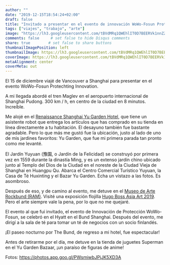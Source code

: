 ```yaml
---
author: ""
date: "2019-12-15T18:54:24+02:00"
draft: false
title: "Invitado a presentar en el evento de innovación WoWo-Fosun Protechting de Shanghai"
tags: ["viajes", "trabajo", "arte"]
image: "https://lh3.googleusercontent.com/tBVdMRq1QWEhlIT0D7BEERVk1nnZZ-Ga5m5kVEUZ9hdvs3dkOg6RrQ2zX62X5r-RUxJH-bji6rIvwDMjIwY0IwPRw_tfIAd0ffFPTVqeLfN2dIvNXf4tbmYwTZqgz1Tm-kZ8OgyxPqA=w1920-h1080"
comments: false     # set false to hide Disqus comments
share: true        # set false to share buttons
thumbnailImagePosition: left
thumbnailImage: https://lh3.googleusercontent.com/tBVdMRq1QWEhlIT0D7BEERVk1nnZZ-Ga5m5kVEUZ9hdvs3dkOg6RrQ2zX62X5r-RUxJH-bji6rIvwDMjIwY0IwPRw_tfIAd0ffFPTVqeLfN2dIvNXf4tbmYwTZqgz1Tm-kZ8OgyxPqA=w1920-h1080
coverImage: https://lh3.googleusercontent.com/tBVdMRq1QWEhlIT0D7BEERVk1nnZZ-Ga5m5kVEUZ9hdvs3dkOg6RrQ2zX62X5r-RUxJH-bji6rIvwDMjIwY0IwPRw_tfIAd0ffFPTVqeLfN2dIvNXf4tbmYwTZqgz1Tm-kZ8OgyxPqA=w1920-h1080
metaAlignment: center
coverMeta: out
---
```


El 15 de diciembre viajé de Vancouver a Shanghai para presentar en el evento WoWo-Fosun Protechting Innovation.

<!--more-->

A mi llegada abordé el tren Maglev en el aeropuerto internacional de Shanghai Pudong. 300 km / h, en centro de la ciudad en 8 minutos. Increíble.

Me alojé en el [Renaissance Shanghai Yu Garden Hotel](https://www.marriott.com/hotels/travel/shasy-renaissance-shanghai-yu-garden-hotel/), que tiene un asistente robot que entrega los artículos que has comprado en su tienda en línea directamente a tu habitación. El desayuno también fue bastante agradable. Pero lo que más me gustó fue la ubicación, justo al lado de uno de mis jardines favoritos: Yu Garden, que fue mi primera parada tan pronto como me levanté.

El Jardín Yuyuan (豫園, o Jardín de la Felicidad) se construyó por primera vez en 1559 durante la dinastía Ming, y es un extenso jardín chino ubicado junto al Templo del Dios de la Ciudad en el noreste de la Ciudad Vieja de Shanghai en Huangpu Qu. Abarca el Centro Comercial Turístico Yuyuan, la Casa de Té Huxinting y el Bazar Yu Garden. Echa un vistazo a las fotos. Es asombroso.

Después de eso, y de camino al evento, me detuve en el [Museo de Arte Rockbund (RAM)](http://www.rockbundartmuseum.org/en/). Visité una exposición flojilla [Hugo Boss Asia Art 2019](http://www.rockbundartmuseum.org/en/exhibition/overview/166crsn). Pero el arte siempre vale la pena, por lo que no me quejaré.

El evento al que fui invitado, el evento de Innovación de Protección WoWo-Fosun, se celebró en el Hyatt en el Bund Shanghai. Después del evento, me dirigí a la sala de té para tomar un té de negocios con un socio finlandés.

¡El paseo nocturno por The Bund, de regreso a mi hotel, fue espectacular!

Antes de retirarme por el día, me detuve en la tienda de juguetes Superman en el Yu Garden Bazaar, ¡un paraíso de figuras de anime!

Fotos: https://photos.app.goo.gl/PWsmiwbJPjJK5XD3A

<script src="https://cdn.jsdelivr.net/npm/publicalbum@latest/embed-ui.min.js" async></script>
<div class="pa-gallery-player-widget" style="width:100%; height:480px; display:none;"
  data-link="https://photos.app.goo.gl/PWsmiwbJPjJK5XD3A"
  data-title="237 new photos by Jorge Cortell">
  <object data="https://lh3.googleusercontent.com/-MdJiS1IWsSVXS1kg_AEBOzcJKywpbUqFw74uwvpXKbbtg9WsRVR50ZWZurxExIfu1ry58iEBpS9OU-0cipt2dWb5jGE9q6AbRedmd99UvD5U4nwadNtmfwKJgT1rCyyVWUX_wXYjSc=w1920-h1080"></object>
  <object data="https://lh3.googleusercontent.com/9jyZPqa79hHH3CCSTA1jhRhVMI04N5UEWrWy3eM3e2-3vCdWb3rgYRd8mKOehRrr80fdzp8SxHQY-ow4kP2wJ6KysSCZZZTWjev9nB5pTQ4vmGQWufFiilDCY5BfCevHCtsC1y5fNDg=w1920-h1080"></object>
  <object data="https://lh3.googleusercontent.com/8NhcpkZKE_vIMScEu_yZPyvD-GNSYSrT0K7m5gotRwUQnTPnFyhDhb2rxWjeLKhhU2OExcuKIiYV0RTP3fcYTK_vg7cP3FWeSsqHDUP0Grjohp7yIlpcXnOtDESlZB0kqw3jhjV6sLo=w1920-h1080"></object>
  <object data="https://lh3.googleusercontent.com/xOkYuWyDaQZ_Ty9qKkGx-5Lwwm9ivlDiU8kiV2HkWQ7n9yHlLQtkO8Ngtxx9jtvsFEmGjtp-zb9F6dITLpkN4dRBHoToIaMLN_7gnO1DabSBQ0lm-i0WBSHEzcG_Twlo1E-frrpFGM4=w1920-h1080"></object>
  <object data="https://lh3.googleusercontent.com/aXidH8zo3A_h6GOosufr5S8wOKtyLMv-2smv1wPuVy4NZmaEn5fmtD3ZRPJLGXbYK0Itxz1oUYiATmyNTRt5Nj-anMhR3BATE1XLhd7p-7gMh8edG-4QtVMoCCDId6VqeXzawgMLHC0=w1920-h1080"></object>
  <object data="https://lh3.googleusercontent.com/D3VjnunTXodFnXSBNrJgfiRFI49D2VD7AZoX0r5TrnEps0FastPAH_JlDwB99mjTZRQbakKZgThAaOPJErbUgGEPVH9R94NyTRaS3A7aCPTZi8zfkxyVcAt8N66CDVlq0NRDz2jWjgg=w1920-h1080"></object>
  <object data="https://lh3.googleusercontent.com/4l8MWDx0mcxw5tJyFu-1JGmatM3v1xVkk-_HDUry9W_5P2nfJKaXgthgh0nwjG-RFQ1hYws2_17zhXSj1SxlZICTu80YNDTm8nF4xfMwipffiAOZwJYVzB8JjyEDPw8Vnm0ruQHaJvs=w1920-h1080"></object>
  <object data="https://lh3.googleusercontent.com/L_YN7TlMsxVcuALdVoSWoMR0I-vPiBSPY0TEcEb4QmTtWfknrAqXi6c4WMYQIZSAoTVZSAqC6s4VWApcBrpJ7VQGnLPrVWWqkyGAYo7zCyvJtEHS-QHTCYUIrgiJYDUCqFtFQppbkDM=w1920-h1080"></object>
  <object data="https://lh3.googleusercontent.com/Kjl7j_ZvCWF5AI9xIJeWsWgBeidNo9v4ro8FEHsqyd8wZAH_BuOf1L7O8ufq5IW3dVSSvYh4Q0LKjbdXbwuAgJFCDjqzLiRbrqay_tMX8uirxGQ3nuJQ_nNPsPGRM7LHEA14JJcd2G0=w1920-h1080"></object>
  <object data="https://lh3.googleusercontent.com/Dz_gjE8GV8yV7GwM9GOT6SFMSn64wO4sG6mqARN5XIbGfNPao5VRr6HL9PXoS78Gh4PFrv59IaAnJu9U4Asy4un9SvKFFR1FQSbicUc9hGDfjZYWkyYwDSXS82JTi1oiCDD1TeJHeXg=w1920-h1080"></object>
  <object data="https://lh3.googleusercontent.com/QTi4hRCCetv1elIdixdkhAXYvQHPc8hwaqCnad9QQ72kfYUiNadTSlzhPd9AwN4kxRojHTjG02CwXE2Bw41D4NLvy5JDS8f4YbsfA20czLIGOLaHIwXtrMR_torslu_1xanOcAmxF_U=w1920-h1080"></object>
  <object data="https://lh3.googleusercontent.com/jCA1fkyNSg7iKgPNNEX5P1e7kbgVEn4ZwdfLYhZwsnj2BCDaTIiyph1scANuSMp3I6mSgnq0c9t8Xy26JyCd395AaFwySygg6NJlN_DqCTH95mp7odytEA6t-xpwdAcdCbL_uyvZxkM=w1920-h1080"></object>
  <object data="https://lh3.googleusercontent.com/TWpBSmVNARV04ZZr_owmfRttnSyjcgVeUmWePoZtfJhrz-vVP5ChJzooc-jT7RGt1csLt3TtUbkrS6h3KZXbMztcJV8U6BaAUSgpjiUTq9PLF6GO665VIrEYJRhOe7BSyXUcXOD2WD0=w1920-h1080"></object>
  <object data="https://lh3.googleusercontent.com/B7FpAZQQSH4noLeP_Vbmqm7mg8uVWR0fIGbP8cpKHRJy6B-nPMvmezHq9nw1afyFEERdN446kjXWQIPtIQIzRbNZKQbCGk6kYJX3r5-YSQiPcfW61Fp4dmDhCkT1iKMsSggDinvCpYA=w1920-h1080"></object>
  <object data="https://lh3.googleusercontent.com/I3v242dWwlv4ZVkwrnCo_4l8WsVpTdiOHjyk_ghcJv-0dstk89r2SA3QYfwMEJm-vb0xXZ4BFnCtjSNPDLWoNrWhp8UnGpdJkB_Irp_6ALX_fLguZ4zZIs_INazWena_huD8ymkCFt8=w1920-h1080"></object>
  <object data="https://lh3.googleusercontent.com/Mboxc74aTZj9EeSXwuV_oEwfJzyAdpIDLymKZyPl-T47OvqZx9LIaG2W0gsNNwP_kh5UXu9pHRGtmfiSaW8R0e7AxOoBBZ_D3Dp6WcNz86jLoEXbet_GMZ3T7jzbLpXS0xIjPAfv8lE=w1920-h1080"></object>
  <object data="https://lh3.googleusercontent.com/Az9sBz5NjQneqMxgGIR94faB10Pr7jofxw8DuPWSJtqGrt6UQSgkVUF8CYRoJBEylvtO3Y9YMQUW7BfE41uF3vMNNjcfOn_vGHNiyxF3Y6jitPYq7X5D674HdBCRiPfbqL8CVve0jYU=w1920-h1080"></object>
  <object data="https://lh3.googleusercontent.com/Q3vb10uDirG7EHrDeEs9bLidC-FrdJLE1NM1-ML7Mqn2NLX1cexUBW8iLl7rOnThi5Iqg8Su6GZd5AuI0OblHF9ChYVaan5A_yGrzCU9BUvNziwOhm7jnxz88G_FMJmV_yeSw6Vcn3I=w1920-h1080"></object>
  <object data="https://lh3.googleusercontent.com/N0kYcUezqQfZDh0IYL3u7smRcV8DUYCqyLnxXKZdllNVhGXp6pfE8cekNiSazmiVVwbQ66CYohc72-dHNgO0PIdOkUqOF4yU6f2kxYI_d2YUJaRl0w9o5A__jdz4xzfRFo0wTibLPfI=w1920-h1080"></object>
  <object data="https://lh3.googleusercontent.com/wMvjEmPMAN-yfYMIWhPeOG5vbHVRCJ5oa8QQoiPGvBQTIga1pmaIUOE4fZHr_6gpj2QM0LqtbND3P-tFPU1nzUtj_TEI4XweD4WR2LugXBRpK52HajuiOr8XD9tGNGN9of6WaA-YS9c=w1920-h1080"></object>
  <object data="https://lh3.googleusercontent.com/s1Q0ciGDxJi3YduyNoFp2CtdNzo6Keu20q8AQU4Hpncc9xKpDFFlE7uNN3EGTesObO9vX0DnCjsrsOBxqmNPxowq8eP9C_PXx4fzmQ3Kzgc4HOym-H2lU2SpV3aP0eCj5dz7AxskqhI=w1920-h1080"></object>
  <object data="https://lh3.googleusercontent.com/0HGbEcFffU_hiI-vq9y62Xu8b_jdLsqkxZXvUP7yYPRl1o-0vsE3jT46dQtGJ5fCA-ms9XsM92FI9emUvtPNkWZ3e6T7uQ6Ad05jRYP2nWsohYHDSFwDv375ZsedyKERk4ezceBt1Ps=w1920-h1080"></object>
  <object data="https://lh3.googleusercontent.com/pnL9_yhQfbTbb6JOWAgVJpKqtswPeftT8O16CMstgLYpWXpKyA5jcIg__eaJJuKBuyKePkAGtK7MgGMyvjhELVK1IgSTcAH1kRXwsN7P2Nk305H7PcRZBfwHkabktPXnW4WsoejKHOo=w1920-h1080"></object>
  <object data="https://lh3.googleusercontent.com/53rra54bZt6FE7-Xd2yZPt5Cwyf-JD-s2gWWwjWfMh66lrAgDhx4zltdq7050KgX2PU_KUamzUAaGNnNzO55Qy0r9JTNgIxzIpRe5wiNHmkURUv9FQYPgtPn6ihPK9U7jaGS9zSyJVA=w1920-h1080"></object>
  <object data="https://lh3.googleusercontent.com/UYDAS0BDFPv5NE3FNX_ymbRCzSV0YHEq_Lhi38yGlIMlhw83FuBk_dFfne7NQPAP9QEHaBys16hqU7PXfDfM0YZa1lri7fAS00iBIzoCnoI5ZRMG477cMS2JVSx5E9szbFPn_OzJrVc=w1920-h1080"></object>
  <object data="https://lh3.googleusercontent.com/dao4mrlAgfFHcgXvzldG5msp3Kv-okaH-LUaVWFGUpF5u1v41E4t74Mc1v1pZIOvrgxn82VWWz6qemtIW7t_1idW-wptEcV7WkiROX395Go4yUnSSUB5zFIEcabZRrKtcNmyYeU5P4Y=w1920-h1080"></object>
  <object data="https://lh3.googleusercontent.com/t_s37t3l9007mVMTi1xbqqT5qweLO3-ed2BQcTmhHFiqZBOgsUXNrh4DLrYmPyMoO8-vmZ9YV3aPzbeL6rpuSUaXRBGsqQWvj4KhyLuAtzPfGd7xj6XfBPb07ZyTZOQgbd947ffFwFU=w1920-h1080"></object>
  <object data="https://lh3.googleusercontent.com/YTMh5vEoKIM91r-_hL4y38V-n_fdnD8d1plHhLS-8FYiAR4IBs03lOy0Or4SSihcosnCVaHt6muHORqIjpk563kSb5KCJ1zaxFqV1rfacykWZA14T7zYgLRdgDyCNavS7WuXKk0z1vg=w1920-h1080"></object>
  <object data="https://lh3.googleusercontent.com/Epot41m5ro0eLv9g18UB8bV2q9FbRejTEKumh9l5IpxhdaS852HcMmIkbKfslTM8fEJ43XZiFOt1M8ppx3XYSYfAOJ59j8VLdtOJ6YQvrAqkqBHGo222EYYMFE6SNxnd4T7hdqOwFpY=w1920-h1080"></object>
  <object data="https://lh3.googleusercontent.com/6bZ6xMrZDa5uUinedfNTXQJAvBNrl3Ia5BdL8H3J18DxiF1b8Vh6w4SVaWzQ52fFFf8nQXDoiZophMgZVwvBbpfzXoiY39eZ1ZboylnRyjk74GzUq7dWm4uEIFEo7X7VHRen4i9RTUU=w1920-h1080"></object>
  <object data="https://lh3.googleusercontent.com/csIiLShVBf06b9iW-KRM48akiJy8dcNWm-x9z0BhTEeREPgNT9td8vCUS6Qf2Ye9mY_si0VHy7c3JQPz5zs_fB91UQTIRACKLDDBu-HdQaPpvfISz9hlLJPErpF5gJci9s4l0pFySbU=w1920-h1080"></object>
  <object data="https://lh3.googleusercontent.com/5QdPDZUB0Rb7daIul9pzzWmZR0PbIU5SiFnx1R5hqC2vg79r6U85AqBIc4GckzkDRq4ZanRAdmaxui7LRJGpQMACRQOsDCkBhbbupt_llqxcogC23la9U48ypXjwn8JDu7HEDT62x-g=w1920-h1080"></object>
  <object data="https://lh3.googleusercontent.com/RoqcnR3sqUdVPdqUW9fS7ieU3-Xaew2RMk7mOr8YqmH8loQN8h6YG35XxGPfh3CroO9rE0YfFIXAUJrXF6OeLMKg6lDRBtKNbf-mKZa2AZ8Io9dlOrKus16sOaLNR3tN0RNhWjw3o2o=w1920-h1080"></object>
  <object data="https://lh3.googleusercontent.com/P0VwfF78TkjT618s6K18sEq2jbeTYu6Dd4ku2JqGzlJZBn8mMstDm41iL6cq7P8DzzhYn3KCgzvG05nyMhdK9JceBa5I9o63K1Yp7ENAJehTT4Z40pfoiCdD0nn6780l7PX8Ww6BGl4=w1920-h1080"></object>
  <object data="https://lh3.googleusercontent.com/TjONqKm3TyH7ayXQlTCzMTkuODq1nyFxZOb7S_ecxMsjPZFOJ0jR65m0zgNbsAlkNQ_y8rknUJZdtqifo7LfwFB9xTgZO_Yk_orC2-58oHCQfregAgRK7gXyXbO_RSYQECNFwT02_XA=w1920-h1080"></object>
  <object data="https://lh3.googleusercontent.com/F9FbPZQfaKnqFdCSFkt9IoZQk469yrYw_vhuFZe6QrYoSQ-s__s3VP5hYFQukXh6T6t5TrXEXSghToQoGQ9cVqxzxtsDPnLe6jGfGWbg91S00nBiDzJUtu0gvFPE-PjNWsUwIZ183IE=w1920-h1080"></object>
  <object data="https://lh3.googleusercontent.com/c37Hbj4ng3Up5C3YMOg7QEUnD92XQIFtG8-BubqYshIJ5md-8j1ulO1uT9jZ9E75JOMmFbRqkUDDopwFSw7PhyLqQoQu84SvwA2QaDXSHOQU2sDhNGOyMkVL7tE0y5S5i2gpPnS1HiE=w1920-h1080"></object>
  <object data="https://lh3.googleusercontent.com/xaxtkpSPXiibGxvUFSCc_wlvdtnI994up57DI5IqlYXut4NRvI8Q6VPk9okBcBEJiEmxro1Jgen-HPu-uQwt81wzvEvXZk4BLhHodX0vz4UD9Dgm8PpSLpLUbDQ5yK5y_97QQjINAE0=w1920-h1080"></object>
  <object data="https://lh3.googleusercontent.com/IL6Biav_GQzbce8Tu0hak6fs6AxbFoPkWhNuvES95T-FeTGOsu1ttraXMm_ZZZgTOGk3tXl0-sH4ofEjGFW3L2SO1GZH2qncHk9FIn17yeRAKtofD3hGmS6NLr9pN2D3s8JfU0lYBFg=w1920-h1080"></object>
  <object data="https://lh3.googleusercontent.com/j77E-oqIaCnF3zaUzRI0fF-wphZsUFvBjet7SatztCQbf1dbOaTx-gi2OfyJfgbtDIg20q0qwXksmue0KzNE6axjozqCkmqMCGNNcF-DYVxU3UjkZ8jzojjzFfN-QfLhwrtq4NKjozk=w1920-h1080"></object>
  <object data="https://lh3.googleusercontent.com/KWAsgjs30MjANbDqr_iCc_MaQeyAc7xc7iHiZPOTYIntQvxoMk8GN105TImq4BaM9YOp3Vj_2pC-8dxsGAi9rTMSlyNxoch4seqXaRjzBVpx-MBkiKM9Z0JIMfI6TifFfZI1mUynlug=w1920-h1080"></object>
  <object data="https://lh3.googleusercontent.com/8Gqq7IN2H4FJBIFpBQcnAkTD8brpFuSKW6wqzMxGpf3d5J8dNCuq25wTLntxwt9bp1rJId5GFWv9tivRNGYpAzmAaTClauP5Mt3uVSiuf6C5j3GeYqO5_vuKN5xJay7laGSh4n79GcU=w1920-h1080"></object>
  <object data="https://lh3.googleusercontent.com/i25wcxVlJM9i7pZ8RPMzEz6b1bxqqgIqRaqu0L-IaRw_VyKANwN8Uh2O6gj_DxFCJr3G4W42KLNUAo-dlASqyvRTKR8J9vIe_VNkRPXbcYBt3_hLsLAuvfdVoBQKdJK5D7amucyovyQ=w1920-h1080"></object>
  <object data="https://lh3.googleusercontent.com/q1CT2RK-IURN7RZXcnDdE9mBEr5UyfcAC9wnqkN0vRl7vlKDgClHzAyo30kZkrJdBXrUgk2qwCLEtTU5An-heRmwIl6Vc69mSxBmZVrs99iO-JlkqJRa8HhiM_4Bir500jzm2_UX4sI=w1920-h1080"></object>
  <object data="https://lh3.googleusercontent.com/GoXO63s0l3iAjV8S8BqpTzIBXSQHFEUmyzHbN-bLkRyC5XEgbRbt9PfXJWfR6ToUC11Ud3xjT-TtCIDfRyLspB4ag99n_VTKjslVdzx2yGT2eBozu0ETK-cQtvW3rBygEoURgOxjiTA=w1920-h1080"></object>
  <object data="https://lh3.googleusercontent.com/CEzKz8cSkv8QphZxrIzRWvBcRGBUzQrGCK5qs7OXTJ8lylG78At9JyuRflf6jnsotrX736LvRWvuArNeWix7v3VxVgKIAmfiWC-6BRM71vbSWVIIYRigDrI3pmlpK3IXY5HiH4vT520=w1920-h1080"></object>
  <object data="https://lh3.googleusercontent.com/28DsCMKA98JPd5xLOB8Sbe6QJrNz4aVwG4dXAL0i7NouusjDLeioyQk8n4OOmWPQtY9Ilqzoxrg2qIudDUh5VAwWhmOgG55wK1W3i1JUsa-X9MLy8fOA1xzmyOCRkrg8jHgaTHEku9A=w1920-h1080"></object>
  <object data="https://lh3.googleusercontent.com/6SI7_-EXJrFIDxEf3f76KL4UD3b_hyt-YhdCWVUzcMb45apJ0Z2_2KMQ2yuODDow744DNP__POkt8I4A2xz8VbrywiZrphwoERyCd29HXmx6eY5KLR-_DZYM_ETLqJ59VgY3P7Ws2Yo=w1920-h1080"></object>
  <object data="https://lh3.googleusercontent.com/v2H4x_xyDxI-7eFm4X9UXWvyzv1D9HxEIFz6qfBPwqKCo7JvZx0uAcbpPFjU-Ht-kJDh7vYXRlHqrdxMn-ZyP8MN6Jb5JImrTcUlc-xqhjNkQ6cAj4jDYLlatMs1Pgum4PJu9K2G1ak=w1920-h1080"></object>
  <object data="https://lh3.googleusercontent.com/nI0eoBdXTal7UL2XsVrmXn1uR-yvP-KnA6xReNPPvi-Omjdy66_BxnYrocCyoYqYGFHgnsZ9FDLpo75RmWrddhONCNJqJ5LsdqshdCAsgIP0HNxkNI71ch-DAFBdRrL33dx5gAT1dXQ=w1920-h1080"></object>
  <object data="https://lh3.googleusercontent.com/5x8bhBbbqAsandxWFwGzS0m1On78kmk1EXLoQ64oYf2P2KLPfPsRWlhNMmIcY5AnLP_uojV0zzWZIwZivnk8muoR61evtWJpwc-3jeDFF3EJ4CsB5k4NpO0UKH7mOvwu4OsAPJyoi58=w1920-h1080"></object>
  <object data="https://lh3.googleusercontent.com/4xQ0IhaUge3q0Ly1XwplNjxJVqF1jGYlpej_bhbPV5oTSZWT_yX4z1d7VkKbqY2LLQknsaxtkxlRNvoPo6LCsh28S6d-VhIr3bT_N6mX_8PvR59JsvLmoV5gf0FSouC6ZPq0zXSDWLc=w1920-h1080"></object>
  <object data="https://lh3.googleusercontent.com/wMQNwRI02CjgpajhnyxezpR2DrczyJrj-aPHk4uOfW3SRrXT_1zrYCc3rjWkaH9vXz69bPEn3mPxbzq2_cnQjbIyLCj9QZDPr47S-Ix0AUslC5OVRhWHAuovlWme8SIfEF6P1UrGxC0=w1920-h1080"></object>
  <object data="https://lh3.googleusercontent.com/1MFUxPGUdX5NJuA74_hUlhbzn6pF_K2qp0SS1D01YQ0Gc6Rzehrhm9EWZGCW-xloTAFF4CgPkpC3-K6PDcGN-psKJXuzDsjF7yUUisSZGekcuq5sPVQt_bmHB6SUVs4Uo1AJYjYDrcc=w1920-h1080"></object>
  <object data="https://lh3.googleusercontent.com/zA0bBByk0ZsPbGwD6rNiHtWfdTQaR9jcs7OM-ZkDVNrk7GUTHhKHhqCImJkp7PCy_TNX2IeNx6-ttkMzacdNgsgu9Ci4Nsk9r1BRRiGf_M4THpe6es6SFuJqsX-sJGbujlGIkwI8Ly4=w1920-h1080"></object>
  <object data="https://lh3.googleusercontent.com/nskKtHXh7H5cMW_4LImZXvS6YIVnm22dgYlqCUL5gOAe2Y7VNFINLzTccGA3U04n5G_VxPI4t5BXUngPkqTEUiLetaKB6oeWnL1q3yp_j-jYXK3Ba0dOtx0CsS6I4jL_9mg4ecxZGHk=w1920-h1080"></object>
  <object data="https://lh3.googleusercontent.com/LPQvLug5U6pdmTAtB7BU3yEWSbSuNqbct0jTK28Fl6kfBBJdwf9A48H6MPmBe5rl-qhGDkfC5IDmUiNW8HgjrcaCWhf10Xfn654F7CQ2OEa1blknlUmIY7hSo08Uof22qXiGRcpZnAU=w1920-h1080"></object>
  <object data="https://lh3.googleusercontent.com/HQG7AFwEi0Tq1rGHgC8_cjcVoQOw9LsqtH9bYdA9IF7Z318BuH9UhRd42wgKjgoMHBh-bY4V_ou9-SZP0OgILGD3-Hxk1Pjt6RlhLnzcQLN7e27Yq0ZhkUfoS9LnT7TSJLNbfaMT2UI=w1920-h1080"></object>
  <object data="https://lh3.googleusercontent.com/_LTcRTwDamaDNP5Dy-7MlkzbYK8eTmSw4K5m2YWSI5ES1iaEXtXMNN8waaouOPAulGUy1Om0OkMN34dD0QP-oU8sQ9Rre9mi9fa4_fmorsB8hSqCNFSUYh3LskC9rx7F4cYhdqffWiA=w1920-h1080"></object>
  <object data="https://lh3.googleusercontent.com/kB7sAHllk88TxTg-zF0DpJ_ppG_6KZf9dBdvBJ2116KI3xtP2oLPNif4oJiU75ZH0QtOxP4fQuc7zi2234WVfdNiFQHYUoxqPtaPqNfLua_QgZkZXLKdrp18N98CELjtJo7jjVlzt1M=w1920-h1080"></object>
  <object data="https://lh3.googleusercontent.com/0MssRgzXlCEEF0VyCTdSv_gFbqdSgOTNdoFnUS1sAJItWzFrKSdyzFcRA065XO4_mV_aHc9qZ7GWSksZU7KiNXeocNO0J8r7gtdNCLwukcCM_FWjLUwLzPP7QT01YrRE7lL6TwJyAR0=w1920-h1080"></object>
  <object data="https://lh3.googleusercontent.com/cpD_Yfpuo07Dpyxnjw5cD2DVpJYp6bZJswDi7hHuo3ObFS51HC7kgrAiJQHYkmjLxuBbR5ZCUN_ruXztjIbvyerBU837FwDx7jsbCoC8mJbeOk9U3BrttGJRanO7JbtFaOvFFmqI1ic=w1920-h1080"></object>
  <object data="https://lh3.googleusercontent.com/ms9ADqn0Jx6S46TITyynba1oCdlZBxTmZIROdVlxsl8F8XGmP_Kw2WAzLh7yx9aWj_yCA3S6qH2gLmrYGup0rqA88MLh4MLpZVlbSdd-e0S1WmXJuzTIUFBATW76vt968xwnNn6Oqj4=w1920-h1080"></object>
  <object data="https://lh3.googleusercontent.com/10-Rqw-SC8GftI6ABZTIGTcOThfeKpxMhvj1SZYANQztu3KprpJNe0AlnTEa5INbDcRFsYNH6H4iPX3yxlMoSAXEAjHJ2KjPKhNCb3yOnnradp-T1j5Lo7PzhBXm_Ylpqu_4DsSHCkk=w1920-h1080"></object>
  <object data="https://lh3.googleusercontent.com/G1XMNlrc3XjZpbLWEwPo4b22dYwqkmGogEnKhX3nfcsbU11KPEMZQ_5rCNswh-U5yN1FNdti7wAGRxg71GXgYh_Q45Jhl1jU5VUEp2KSvL9tOk9MXDhF3fmRJSym0Iiw_7r9sHOV8H8=w1920-h1080"></object>
  <object data="https://lh3.googleusercontent.com/T-b2dyvajhHcVsFSCtd7eq6foJLQwknhkJsdaiSKS6uJZEdhsy-Qmlpah18rFhmjjBp9dOH7JG8CjrJXPQeD9Uejeq0cnxlrebna5MsMLW-sauOb89MxJE6O0dedZ0xBfjEe_bBBJqA=w1920-h1080"></object>
  <object data="https://lh3.googleusercontent.com/dT5XGV8PIrbixKk8VRGHDX4iSmH60_jpHMSmlOaFpW9R9IafXlV8sZXP1mMHp1x1ff9WWAMuSJWb7puzuwnNh16r71Z9GiR4x0YTye9tDVxZJSPFBgRed2PK1jFq5Z2A3XcGc5YCPI0=w1920-h1080"></object>
  <object data="https://lh3.googleusercontent.com/57zXat5vf5u7E5g93lK5eUxX3HcM8_xTb8oVLvycMQC2h-riguiOl_iu6-0F1V8xSHVXIY5ixRsph0i194qBRp-L8PcyeJ1bFm89BjTLvtfIAdwFo9yxJSwJnO_Wp_yY314fa--kl2s=w1920-h1080"></object>
  <object data="https://lh3.googleusercontent.com/cYU5Mr6CK_-3yNbVjmIpaRDvGTvhTz4_fX_9bNh8fvwmIbT1AvPBzSi-WmJPbX1-pSvNy3GCifSOUEN9JZ3Rf6L7gQU5iEWxCOtsJR6zT9cm2zzB385JZGar1uYNv40K8aELEmviwzI=w1920-h1080"></object>
  <object data="https://lh3.googleusercontent.com/iAI_GArRYO-DrzJHaVMwPu_2oaWrgQ1Zp3sz8u024zPkJc4QQVJaUazv2w3SxaSOfL_Zjucyg8ny56thySIEwUwnrdNS5t-kjXw0g74z-7ATT3BxgLGuBwpU-Qr6hxXeigacrv6Jvmo=w1920-h1080"></object>
  <object data="https://lh3.googleusercontent.com/awPTjwpLphklaewmWXWX6Qm0LCtDlkNfaH8OaQnY-HIm3ST-dChCtTbBXyi3QoWw1Mn5R0dmdHKSwYn_cdtaAvvCKlbuOODW0f5Fuc7b6oefFtSPgfAi3-gzl0gGi0griBk5TiKerv4=w1920-h1080"></object>
  <object data="https://lh3.googleusercontent.com/jcFGBqf5C0nEdzquM5Fjwez-_KHgS22V4f04pFBdfiycsMzeb3iDYAYrY7Fn7CahFGNWgydyV6ydpZGCQSX0TRcwqIoevPW-brZYYGa9x8M97iDCFBTUOLRsCei43oq00R4jZjkxQ4s=w1920-h1080"></object>
  <object data="https://lh3.googleusercontent.com/LsMhyEQkhtqUbaUMEKvX3a5_LBv12W1SZY-mzV0cWAog9gWz4oaWV9n0OahxwKDmR3kEy2Hcx3q0KpbDB_BYE95F4VMX8i6rCWB1b5l8AvOcILKkZ-ZbEz6O2w3pKI-QtyDBr61MTrY=w1920-h1080"></object>
  <object data="https://lh3.googleusercontent.com/c_TsuV7wMEznT9tyaAc2TLxd4kocFrcEzTGq1Sp1xtxKtg8Z0HrcLy03Fvh2ty97OyLBmM6AUl3_J7wsseNzObeXVfOHHTtakL70GVzxDZprvZZQeBK5gTNM4GXaxpC25u8t2TWBE_Y=w1920-h1080"></object>
  <object data="https://lh3.googleusercontent.com/fdtz3jTQrxHPsqdZ9sFhLVSkb9dEG39up4RvJzWbRT4UBNKQDIdzj_wTL5Ti1cSHR-WMQPsRohDzNGkomE5h_sEY6jNZ_VT4H-DJyGcVReRFlzPa7xwICnzDoj7stvuWmtYANic-6Z4=w1920-h1080"></object>
  <object data="https://lh3.googleusercontent.com/t81PpzmmABqfUC76OKQE4SM5qhI3Kbie7A-5NfrST8DwVm-NO4E7qKvuZXXE371IuWXxS_8xVu5BjtHDgsVl0dq1u6jDtvILBwBcSD1P9xO08q2YqxHoyjVBBO2FDppbAKDrZr6wieE=w1920-h1080"></object>
  <object data="https://lh3.googleusercontent.com/h71L8lqfIimuG2Y1DC5wS6X9H5oBe1c_PC4bU52HI8Uq52Z89JPSdFEXvkx38G1dkN6rWpdv9UBOpjD4Bn9FSIbTxZjzxhZqDZi7SmetV6KlSUaYTgJyrwgZv6PmHcSvMUpirKy_eVU=w1920-h1080"></object>
  <object data="https://lh3.googleusercontent.com/mKyd-mhntBU2yBSHLvuu-Njb2Jk-2I2rukwZrnK-c93NM1XxEF1F8dP8ZlWkrSi6LFgvQAFTY5DDzP3Bvyb0p7Qw6cO4utRdyi4I1MClknxobgn4NxZ9RARpWTb7GuKysvfPQ_kf-Fk=w1920-h1080"></object>
  <object data="https://lh3.googleusercontent.com/Phgxjdn76a3xrcK0DWKudpQzWHfQ8MpJnanlqak6miEVdJ-JkrfRjar70dX5JlRkoykOBPI3mz4UX8ZblCgySwa5P3JpWTJjlPzAqmLryNFZWsgYsTj6Hn_xFA6YHFwRPQcjbzP3ujc=w1920-h1080"></object>
  <object data="https://lh3.googleusercontent.com/q1ZQ20UlCvOIeT3-2CkP1ZmW5oepGUfEnfwCVpVLkxrhRs9wlVOeeEMS4og-vnd5eI1Y9yR67NUAwqiPAWutH9q9e-OYHsgbFSb1YO2SuApDhwteYxjG3ijVlAAlX2pNewFruI6IeRE=w1920-h1080"></object>
  <object data="https://lh3.googleusercontent.com/z11ihYDnDmcYQKDwKd_hKzFSlLaJXA2L3kftIgH3au1ZR3t_n1t7yzmwvGQBsG4zAJGjV2E3cMpf3G6gQQGsxXt5iKjCJENGO-biFinSxlrDWOsV8QCR7YYeAJujHJn9LM2ffrQ12KQ=w1920-h1080"></object>
  <object data="https://lh3.googleusercontent.com/M5Brk4t5ZuEDEAslpgGv4hsotDIePZ-UAp9iPGc8lPftoju70ToCeJ_VzGxJ3DS4o0fZZNIBE5_K5kfXwNr4vLudkgyTR-DY5xsYta5wSBH4qazd3yKpJuXwnHsrkdrWScNbaHpk9s0=w1920-h1080"></object>
  <object data="https://lh3.googleusercontent.com/AfyfcRTc9_KMQF8C3mLV6wSMK-QcJ1Q9NmlYRfLtsT4WFkxIMmM2wwwpcHAKINwixqd8cp1aLans-Uj4qW9-f-UezMuELG6xm2BIlVpM6avW1Y5PPQnh0KsNv40UjJirkbM7BmFigl8=w1920-h1080"></object>
  <object data="https://lh3.googleusercontent.com/2yABVBWY9BjxZGOwulVeNRz5c1_vJ6BitOA6WCQPvneejUfb9BxmJFTaLkKpYeHpWOKpi2PA1hl_O1ZeVTbNhSqtc1Qj-P6zmb0meSpiyjpzKKc_1tGgjzfuqteIzkImNXQ5qTlEFJ0=w1920-h1080"></object>
  <object data="https://lh3.googleusercontent.com/kHh2T2wfuIg5JgNGwICkcpKLAnaZqlAx2K3T6sq-Fvy_cwFb9XSKOSCrkaxM1sJgTwdMnyESPv8Qikrau5MHXc9Jm3F8QHWQeGmpQmdLmqsDFuMFxJLKYYmCKUR5em0BkuNElQBRRRQ=w1920-h1080"></object>
  <object data="https://lh3.googleusercontent.com/lMLNA2pyTod7FZWZrgpSSZH6EfYuEQiQRQoxzLUc29GgkBsEj1FQ7QY8raOZnYht39tfB1bZm8-l02Lnurwkh2wO_EICvVmZUGih4uPKmjgYhPu_E567O8f6YBQK9jdeWBQJzI_zQmA=w1920-h1080"></object>
  <object data="https://lh3.googleusercontent.com/j35IQYVItowdFCiyUYm7TqwLUr0DYJ-5ZtwnY_5k3xTd4kv03GRA9gvFEZO6aA5UOKcGYsaXV8rVBExG7q_LEet93qmFQE3kGZ1wZY4xxAncGuXQvwkfpAtshybDd5mv27536IGl_1g=w1920-h1080"></object>
  <object data="https://lh3.googleusercontent.com/p2Yk3n6SsjYlrFlOzaya-qRrcYCcnn7FFV1CPEzasSrA4jSTUO1gBhWlWkwj4zXWgzjlsn9v4ky6WXQb0mGJ9IGd2fGM4PKqR-FKGm7b9RadLMx3SSUadL7T1f9xOFWraF6eetAMBgI=w1920-h1080"></object>
  <object data="https://lh3.googleusercontent.com/7B2n2s9-xcyTVD6xMdi-evchAcmx1cBO2Bjcyr7HD61bnzBD0TU93N5gkHSCmU8R25R37cc_G1jPtfizBGMVCLQD9Bh426_6DPjgm_Lz_6zb9tGDZuxLMHizhiu_xokAHZfI_Fc6uw0=w1920-h1080"></object>
  <object data="https://lh3.googleusercontent.com/T5KluDtXWsKm2FM9Ybqe1KP9vm22zrXnG5L1EjHPIEzzsXGYCe54WlylvpjK2NbYicWh4g7loRkKFUBH4VAxOKkKdfUWIJ8H1Jd9iYuAsA0NpzPLjBtMuOrqJ5miSC7CXRrCbW068c8=w1920-h1080"></object>
  <object data="https://lh3.googleusercontent.com/ohvg0yvq43N87bwoiVixxl_Ci2NAH6v9iCZeRh25zTnUOPa0a_s97tmCYvJhyiemJ8mn_29LYA6IYgb3Z6miHLVhGkOip6BQ_QLlahjZr8gB8YFNloyeHNOnwknvO1WaS0DAAE6yOhA=w1920-h1080"></object>
  <object data="https://lh3.googleusercontent.com/nff6OwNkOUwIewlbI4vOd7ZEm4lFuyMakD4UIoEKSy2pZkMHMHUk9jNVKqdXx_WxjbaUO-NR97dNymGx6KbJQ1O5xcAPeCU-RfcwCBRlSqRvZj0SI4N7ExTYSahlsj6lWKutMwdqNeI=w1920-h1080"></object>
  <object data="https://lh3.googleusercontent.com/xEzVlGcKhVidaK-8QJMHvPZxt2hlQkHwjLHSpvHrfhBot1VHp0mGZLav4kZmPkD-s33fBvt55Z9thH1VXFB_7hHswJNjcE4Ovjsm4peTSiusCvtfEtWLx4T8nzwco67VIPJ9u4EppvI=w1920-h1080"></object>
  <object data="https://lh3.googleusercontent.com/XfLzv223xC1Tn8bhXJpOoF0QvBP-Fp8SG7fnPwQkeXE_k1FG2qRMQ9qBDvEVGeJSmwsnFmIcMYhqNedTW1ZMq8sEtk1-kaoDI_ihLjfOrgI2-4_Exolx6stiIQ1MhA8nWm9YU_y3jb0=w1920-h1080"></object>
  <object data="https://lh3.googleusercontent.com/8kaMjQwNwDjoZY97k84i_DtqllcpeS3N9SUoWkc7K-R5RRczwov6h-kRCqkknJ1_4U_XjoEF_jidVPs5cSb0EQjYB_ZCan0iWSZ8Ex0KAnl1Fiqc47JwcxSDU6f3VGIeiOpZ0XbHdG8=w1920-h1080"></object>
  <object data="https://lh3.googleusercontent.com/hgaa-Y48Db5xghG0sDDchCvS_aEkDs3K4SHXvVIl4OOC6yimJ8pJpTQWQaP9-S0q_RppIMxbfvl-bzR_t6O2orDJny7vA8_so83EoLBDU0zo4B9hIfFIPx7EhVL6FIGZtYBMFeqQ9mk=w1920-h1080"></object>
  <object data="https://lh3.googleusercontent.com/JVRXzbBewgVBhz4_tUzGypuQ0XDxdVziQccN4Cx2TrtNQtHqQUkRM1qyUWCnUUi7p7chnmO5S7prSXCGDKESG-iUazV7FFWy-amR_gwII97DOYLQGxJjXvlfQYpebhwkxRlDi0e1BS8=w1920-h1080"></object>
  <object data="https://lh3.googleusercontent.com/uPqU0xELpDdryO0xB7D04kyJVP8Lw7mNoIYxvXHE5uXeMSaL1XnV3A_j-1fXiqn3NYK2GV4yMGu40dBGduzqevR87L71mtcuMIpbfZfNvP-WjlMgUcGalVmwteJUKhPLspthYqamwSY=w1920-h1080"></object>
  <object data="https://lh3.googleusercontent.com/6xudH1-pEa89PDTIhI6hILBmpBqt9Yepyvlb1uqNIn_Z14j19D9SxkVQgGEPEjhfpLYDYKQDr5eugF4LEfxRz-vqmWJeJ7Z1vPnBXHcziuOMY4tRcpl49hQ-c_iDrsnyEA0miT4krhM=w1920-h1080"></object>
  <object data="https://lh3.googleusercontent.com/ur60BKZLRYpkgUGyuNEc3tIDG2m00QZz4KCJdgns4v-RCCxbaDaKMuvvFPr8zK_uKGWP5PmmzGBe0tHQ7vvbOeR8bBlOx3j2FpOerBuVvMbPzsBQvotam-K6uN43GtQ2gdpGtrMw2Gw=w1920-h1080"></object>
  <object data="https://lh3.googleusercontent.com/QBaWQ7BX5_SeANzTNkAlWIQ3GwfDOYGcRj07w_tOFmteoWH18k9Aibj7Q1PV2Qtwtbx6zkmaPWgbeoQkxUUsU9t17GYdYXllBdgh-TYrVMIUYKsqhJExvmJfQ7eVVZ3bzkLKXz4-eQE=w1920-h1080"></object>
  <object data="https://lh3.googleusercontent.com/w3RtQf7nNpfX8Bo8F1fVEGLh7D5JgygAC84T2-hqZ2RXdfOSCspdKl_ppkmtpSDC4c2E4dEjRnHzquDpAw-DlT1iZ9HfLVtDAfNe8j8m8p1bRGoV5ZnL8xGnOvyEKTvjRXxW5jm5frE=w1920-h1080"></object>
  <object data="https://lh3.googleusercontent.com/5tMJ5UzsWaM0Xj_LjNihqCWie7WAMJaV2VG-sgKzyuBdQNh3x7rfp2frU25aZRDq5Tyx1rQiI9x9IR3C5_OFzZTEbJ2RyplMBlFOEN9s7phBi7gO58-SmOfuc5DchxmeUtpXt3LJNAI=w1920-h1080"></object>
  <object data="https://lh3.googleusercontent.com/OjIkxJbSKZRMP2NittgdWYZd_y9O4nkf1PlajYVJ-rDHKd18VuU1p0GKFwxvz9EU3zYkpcn1TETwlt0Y8deuSxFCtvdyUOCn1BBF1-QhFcsxEEJEipTjy4idaZs7G09cyGBdSRneuZw=w1920-h1080"></object>
  <object data="https://lh3.googleusercontent.com/mHfz0HBHSzsqa-IeKSHAv4BrKPdM-uj3LTmxdFE8zSwFKSfXLme4DNPyJWlDcmMJRiBlckYTwRozPipVJCrIaEK5Ed6nC0hhkxdxrc1OHRF8mcEK5dh6eGYPSzUwZvie5vGo1ec3SiE=w1920-h1080"></object>
  <object data="https://lh3.googleusercontent.com/mRh4H4HgnXE9Jsxr_zJ6sLxpTeIuZjbNf2Uv2PuIscdgHvUtCpN4kkvse4oa6C6KzTkRu4p4HEmW-JDHLmlDXUtWwL4lYBcZNvn45iqSdfGEyuwRVT0mrltl8qaZpkbgFvcTcvVKsaY=w1920-h1080"></object>
  <object data="https://lh3.googleusercontent.com/-xdJHKLILda1PyuLCrT4hHqmm4_aCHX0Up3tfvvPTpHlO9PL_DI0c7_7kJ6C7_AyU_gG5C3tI_zVv9tqwPlq5khw8JLhGdpFw1vvM0d6fJBiabWvkMO2-h-K6myGOTWO6ay_R26oCPs=w1920-h1080"></object>
  <object data="https://lh3.googleusercontent.com/G0d6mE8QD7MlID3JaIf5wNcPv4kFw7mExyadE7DZFhcaPVmmFRgOM7g3ZxBe4N79ek436QTt31Os9FKqmHMUAg8DnrxEbImGd3oJPJbXJYWR_iy3JOvfU7CaxzqIwAf_x9Y1TVent7M=w1920-h1080"></object>
  <object data="https://lh3.googleusercontent.com/yjWIEZn2CMux9Jt7WQBFKrWd9gEkjHtJa3ip1SNcd52BuiGOe1w02oHVdc5_ElpdwFf0lmaxgRLU1WugSEjoiUN0X2WbYzcJHaGFPkswfuYENde5apKcClQ33cjdH1AiOQpEEdlfJCs=w1920-h1080"></object>
  <object data="https://lh3.googleusercontent.com/IcN3hxWH8gIWEQ2gcV5zeBU83U01iUuj7xRb8h-O44dXHJANmuUCBUi2J--4xbPaDVHOoKcvPJ0nGr2_aHrXLD6pG3oFPfPT6q0dQy8HdaGKR7uS0_Y2oT_lU7DuCoblB0D3dgQwx8Q=w1920-h1080"></object>
  <object data="https://lh3.googleusercontent.com/rL8Oew3SPme5oyJTxR_pdfPcshMn_UH3a5YaBv1Q1itG46uob6WdmTqe5Zo7X1flOnjweRZo0xwJ4cirNSirp-SdNTb2fJbEl0PkqDXJhFyQs5zQc0ay4j8zZW0Xtaed8TEypS6b4k0=w1920-h1080"></object>
  <object data="https://lh3.googleusercontent.com/mwMHY00lJt6pYAGssDCYKfkDdeIvT6rgKO5AL0ZBwuhc5T19fHFihSUu8_ze3LLvlN4QagNYueMrVnoblfXTLAQxMqs2kKd2K-m8H5zCrlRZdDqrTE1Q583Nkp4uMiSWPOFgyvN2aLI=w1920-h1080"></object>
  <object data="https://lh3.googleusercontent.com/jqj-toWWAPK-pwe5pFk8dUb15kMF4ezfJTeh_XrccP2Q3sNh3lQtdDiUIDM9i7ca2xejF3HZcLEayS5jVe6HSUhPVw3HfPt9m8MNSnBsGrX3sKuIr8QfoMdTLuybSg2-3SEYrogqujw=w1920-h1080"></object>
  <object data="https://lh3.googleusercontent.com/rdbObJjXZ2IK9zBzWDq0ZA6enuO8JymHnLixCJVhYMvAxYSvfsWBaXY8yUUZiYoE0ylwMkgynde3Oq8VbqZOAPAD32WyAthwBgrlqjf1EP55sZTUyiHXqm5g2T0qA8mQleoDIV8xm6c=w1920-h1080"></object>
  <object data="https://lh3.googleusercontent.com/IcojhZXV9CgyfWZEdqfwp0BZNrIgoAn9khyw9YPnyXiGUekwpDRGoMKDww2LF__HBzNO9jCw5_QC3B8U3q4-3pBNWNtX_rNtpCrKuKQKxSabE6HmuuKnvUjjaFwbeaw7ZePz_Em3bw8=w1920-h1080"></object>
  <object data="https://lh3.googleusercontent.com/1CU9lJfGpPCmzgXcmY4SbNOoNNROHRVpqglnLiCRCGx4RkMF33K2BHQgpFuOUOGRvgbakKgxK4JHcVDRSyI6JzJpyC_uz72ZUkJIG108xoGoGsFxxdfpF0-nW7ODvnl7rRmMAh2KE4I=w1920-h1080"></object>
  <object data="https://lh3.googleusercontent.com/ydvAqENEYM0_iN-2Y21IfV8Avt-t-zO86yyi5dJxqhMt5UjWF_tbrRe5KX5lpjNgy0Sv2FtaGnR4gdbegefjxCUx4BnXSNiZQNPdjx9SgjE5jY1z13Rn91Ox-zwOSVsPUCkqxkkCnFY=w1920-h1080"></object>
  <object data="https://lh3.googleusercontent.com/t2FbTCKtF-RwC186iOJtv0DrQvJHJNng10lSx_Y_YRBjONILD8RGB218C9axpaP_gtjls9k9nI_veC_UzUxicTEiEKdopzErgAqY_zzVl7sa__RW6T-zbnkHeyUq4Zwjk5bLmrvR3bw=w1920-h1080"></object>
  <object data="https://lh3.googleusercontent.com/lPvXVPlN_coM_3uRNEaIERUn6HK5i3OAi6xZghcq5uJwOFzniZ2iaq4Z_4KGzPvBK1Ki0ap-lFpmwhiHQ1pu9XyA88RLywqWVRnHet0qHiwpmqJj71qMl8ESJaGSD5Cws6rPfbkzWEc=w1920-h1080"></object>
  <object data="https://lh3.googleusercontent.com/b5k9zvRWaMeNS31ozh2N6B7B-BxQKX752uBUPsKC-h6-qy40hDfdDfllgqjzdxMlXBAcVnC2o4VtZavSsLnhlzTqZMgNNYBid3zkJBQMn1iXRXgxMbKHZo5tK5UhymbtoZVSUgZdjY0=w1920-h1080"></object>
  <object data="https://lh3.googleusercontent.com/dz-RH04uuJ9W6UO7YjKyPxVE5sMYtdwjQFjui5DF_6nEpdcCnMNhY_sAUsS3lJvcP8WvCHM8LzXC0-GcLMEaBy-FZzsKPYAkud8DE_gKQS70uW6Ed-hbpDi_bxyxLxPS1yjaaHfDgBQ=w1920-h1080"></object>
  <object data="https://lh3.googleusercontent.com/wMKdtFYJJlTCu9xReW9htP677zsgFf-ZZqLoZVjorZ2zyRXH901l57E2ESV2UHxVYiONsXJfBWl-p1sBhy3Jj52y57aGzyhEJeEIW6CAAAJ6KxnszHYufLCFTw6C7Gm0otSGg5cx7yk=w1920-h1080"></object>
  <object data="https://lh3.googleusercontent.com/8afzw41C0goRGdDMmpEbJW7uLBIva58YxhcLAou1qSbCjnf6Jxf6M-h8CGuYviEJq8u9VOuIInvrFPQR2O4ElfUWwpP1BlqSuoFzHcwXz1jjGBn-FDz6Donydw81Bdtc_b-qDZSkI1U=w1920-h1080"></object>
  <object data="https://lh3.googleusercontent.com/eEmlmwcKT_Tukg2UrkHDj_q_uezJ0RUjHKcXkBIgQY-2nlXFAAuCE1BFVLJXlAx5mSHJIsfHb2HCp_eNQiJmjJJgMuZ48Ufh5vj6H1-XkCVwwNoYN728_sg9Q6N9U36QjR54vaufgOo=w1920-h1080"></object>
  <object data="https://lh3.googleusercontent.com/0mzGUA8d31XsORAn5Xq6e2e85XjLDzSzDLgmo_RezkvHRdGv8UQR-gfqeXMzT_3GBF32lN_uQsdE_xt3EPFvqlpKAvuuSzWbWmD2NyOp0kXvYXT3-MTb5rQ0Kmbz8bOkHD2kew_yCnY=w1920-h1080"></object>
  <object data="https://lh3.googleusercontent.com/yKJ1rTJDKXeYL3-cqDK72CgkyQgJyTA-lg_lcxFnCYHyxUm_q9c0vZzlHBMaKmKI15fLT_gY_IJQtxndhLZQ0gpKe7R9GEzTItqU3NXWKH4Gmsy6_JvIeSH779lZhG_7t5R9gbdZvn0=w1920-h1080"></object>
  <object data="https://lh3.googleusercontent.com/nW29PavF1pG9dDrj69Tu9qTWCkbk4PcvCwGX0IZnosKljX8nYfKCiO-tNlqqw6nbgVA6lPclK-OA7SCKAWH4cWy96zDatZXe-De1eeEe8ao87Jje-9R251mX1RyO8McmHczmDUdhOKc=w1920-h1080"></object>
  <object data="https://lh3.googleusercontent.com/mduqh1wplWe12r_FPZIO1bFwJ-QkSt6NsH6XaTkNRQjn4DwAqSxeNA_fF6uy3lQMSSne4Zj1uGDuuqJAIMNYSAvFh8PhZWiigPaH6exO85xducdjPUbos-rQeydrrpUfFFyVFaYz9eY=w1920-h1080"></object>
  <object data="https://lh3.googleusercontent.com/h6zqoTRn5rNSLe756buveKyjnWjutf-MoO5an1XpP-qVwxP6dUN3M-OGrrCyTTnvtT-PPtH1w9PsKy8JFydz1j9DggMu2d2cM8M4gNho14pCJaWpEuW4kURLsZwWnwnuRQgwoSfZau4=w1920-h1080"></object>
  <object data="https://lh3.googleusercontent.com/Eo7fiNp7wsWdUjaB0ZHrwofP0b2JPbz6KIFjO21E_aa6O7R92nD485JQMkWrQPaBBRyx721W6u50f5T29iWNnHq6g-b7qf4JgSKhFGO6ZfU-tidEWEWQSE6ZbAMi6qZn0t03SuacNhM=w1920-h1080"></object>
  <object data="https://lh3.googleusercontent.com/n6JXVVbKdLvmz-Nwrn7CcoCE6RDvOEQaT6ilSZUDiSFoAd5q7IePj2d6aUBjJLPnkdm79X5uBGu9SqEievDI9WGCOESHX31J4-2yCdg-HnHNbaiIC5P3hA9X9KGvNUqQOU9WGK0Bh-0=w1920-h1080"></object>
  <object data="https://lh3.googleusercontent.com/umCLRUOHCdmsxbkT0QjPcTBAYzsHmkl1XOJpHwit_yT1ibeMYgCDPmod1Zg5r4ofz_V3V-rJUqjKeryzCE4Q63LU1Co2gTRszUkLs-xP6uUZtl5KpnY2eysz7oKRWO7e5m1yyujC0AU=w1920-h1080"></object>
  <object data="https://lh3.googleusercontent.com/OyAW-XCtbaUFnBKClsdWYGuaD8qTmgjX6E9AHYFnjmjAKb1R5cpp7LiuN4Qa_YI1FMIYeZ090qo7rR6cl8Q82D7xrxlnYRN-X-XNn8Kuvfcow6zPw8dLqgnd-cop3IPo1J6b3WY24W0=w1920-h1080"></object>
  <object data="https://lh3.googleusercontent.com/If7lp1L0fUwl_0U2JdRAcsfZAjVI36Q9EELf2KUTtJQMOMLIld_lYMmZU27m1L1LFQhsMHNwTqzfKaSuNFSwRGDdJpHLHHJLvstnHRPn383RVMfX4iTxAx5NitFWRvgQmIpv5aZsiaM=w1920-h1080"></object>
  <object data="https://lh3.googleusercontent.com/hxkvrHq0qFzc5m8Dnri1YfagkVm3iYAIcv0VmGL2G9Ak4zLWzu9PRdO7ABYQSMtWKz40wBYmbPfeQ7riDre9u_FWVuXsvym3zeyoMpqXIzisgnQNNIUnUBFis-hADk7VwWoWSLDJOAU=w1920-h1080"></object>
  <object data="https://lh3.googleusercontent.com/56XEjuYYvgAkLLmhWM3qw9Zlc0WOZZw83p8LdzVj5boIXVhIMKABsEnOuJzPjznP-_Dkcx8lE8IO7dTX1YuNGm1io52FbPLbwb7_W_D5UwHv4ojCA_BAxC_fpUqV3CjaHpu4C_Kq9g4=w1920-h1080"></object>
  <object data="https://lh3.googleusercontent.com/PUcp8_9c18IvwPbKuo-MApq2qh1_MIzQNr2jLALloOaAfg6Fhzdsh6G3CwUUwJ_mhqFDBvgwV1fSW7g21u7ukC9-wD4VFXf1mYr2dyyvsWPiJYTKfmXCxpqrutrFlE4EC4bHtHlWjvA=w1920-h1080"></object>
  <object data="https://lh3.googleusercontent.com/GacuI1YMF5TXli3e-sAyHKCroHOIfX2n3EKGWdctEcK4IHckR4NgZwzp0pD0gU6r5dtwzzGx2BTaGB98YmkOEGfuTzMsNRG19GKYWOFoODnBska36nZcShhfIPT3xc5HJUumIGyJhnI=w1920-h1080"></object>
  <object data="https://lh3.googleusercontent.com/unDsEcUW3Lx-HjVSgIvku6O-4jnVkwBiU25AMCaZiWE5oJU4SgYpH_FHO2rceYn5_-dYm8MPrkQmnGTE7D0ViYBjIQ9gQ7l-BpW9jhT6vPHdWLbO26dgl01T8WE9988zfiAdh6qo2_0=w1920-h1080"></object>
  <object data="https://lh3.googleusercontent.com/9JCknlAymEZG8_PWx7QeOLxmDvb6cTh_TVpdGffkFrAn_gtMEEKpjg6fPZi9VnJRtEzg6QmK2hnTsKVx6OjpP1uOz8hw-Di7DDxG8Rcj_znhN2Eks34f6ot3jc5-8hH2RU1YnPRn-YI=w1920-h1080"></object>
  <object data="https://lh3.googleusercontent.com/gfhLNVmxbtq2ST89A6TDaZ2PJyvEIgnjPyxM3jhNRHwzt7ywkOM8McbluKFSds2bvbZ2WdPywnRtiKxfaJ6OZDTSdSLQ3c7udUEVt3hf9kqNTprsSzC3kdOc9zpmN-Pol3NOHBdc2Q0=w1920-h1080"></object>
  <object data="https://lh3.googleusercontent.com/-foJUjzA0V_9K2h7XOCQSn8_HwdgenZZ52mifts3gV_cPNR37ax2_YHHvcF06Hqxb2EpyCGHjiCPb4s-TFpyhSr0uYSD4pxNrCA9ypfAaxcwmJDiUdPxHImDk5wlHfbdCkCOGwoh_mY=w1920-h1080"></object>
  <object data="https://lh3.googleusercontent.com/AuNI8XF1RiTpqYBBWLegCWbg943jx5eRZbclq4dVf46KSqmAARYejA7uWwpVCY5-W3LDetA0jsEKx8e-794xcIbCMhElf0mJLFFkwaW540r-Qpeh5zXrwRV9kUEIPzBSbqcF6pf8FSc=w1920-h1080"></object>
  <object data="https://lh3.googleusercontent.com/JxhMGxnVUQUxEDqNGQ3cKb_7eGlHnTcZGIsQfuKhz_9qhx3CUWgeVQfQbiN-9S4O7-GJkPEDt9BQnvoTnoAMHI15SK_6AKz5jU0BFNYjc6GYfQiegjKyPrukBhtZbsSAWNvcf3SK-xw=w1920-h1080"></object>
  <object data="https://lh3.googleusercontent.com/HZ3L4FLrF863oUOpu_MfQz5vFyScQNm1Dr00TGoq2_NmqfKfeP7ttrYqt9s6aNI_0vBLOiwKbqkizSO_aSXQkX0EbMRgAGN2g5ZOnoTuihEi2fuyNE2VNKmSFdzLN_GOcNpNaDpBbFU=w1920-h1080"></object>
  <object data="https://lh3.googleusercontent.com/fRBNjEJmsKnxA5r3mVGTFyVVAJ4aRZIK1ePHZj7_XNfqG50mIzwJuGHBxN2Gc283QuvQyC2KHcGRSPMjYTZW1_0WQ1XyBV4Ef7_5G36XMbFb_M2gXmO1RyEurnKoFJo1sNoUn7XAIjY=w1920-h1080"></object>
  <object data="https://lh3.googleusercontent.com/K62vuxEtKWUi1a3z-F-8dvE8epUeBIjAF5c7x0ZKF3xF9amf90oinXpbcJyFr4qnVs5sh01oEvGerUmrCd9wRwdaDacaYm1TI4jrXOyl4l9SX0Qgy_1QBw8qSXxx2K7H0RhoL_mr1I4=w1920-h1080"></object>
  <object data="https://lh3.googleusercontent.com/XW6OLv5hG0sdQQjpmFvShwg3AlvOKnlSwhO2Ni7O9q0vUFp2MPjX3Q1LCOqqz5dX4Eub0zePakj9Jff8VUIzifSoOGIjT_A_k-cxfr3g3eWXk1u-aHy9mHoEHC_ydt6IXabMpoiGPpo=w1920-h1080"></object>
  <object data="https://lh3.googleusercontent.com/UE6VxU9cDvgtz0ViWBPF_s2CqfgjV3QS9rZHCZc_pGRx2SiK5q5_8dOw8XWJt5ZXdfANbNh2MdV1JLZp3XeS45XvphpGIWE3Dq0KJHHUgqfY9QEcjRcOYqKTKad20zX82ElVd5Ikbf4=w1920-h1080"></object>
  <object data="https://lh3.googleusercontent.com/fIXUI7nIT-3gxSOWTDNWbU7Wi8AVjZGcVBR_Fr8YW9ZzyeNfmIMY_laskA7v10aSQ8061jsw_uMvluF687W0oexTIYceAODiWgsC4KdxDrP19oESGHpjU3qBCxf9chSQPTXA5ePhauM=w1920-h1080"></object>
  <object data="https://lh3.googleusercontent.com/rtKx2suIzpIewcPM5hPP_PQ92s95GrECoLsQohUxO5lmiUfqzdlSmGFiumONhTGng4NgvzjjMboiA8hmEjI2xytYXhjp2La3cGtP4jjE3UvrJFjyayFCQBobNjH3B8B_d2jjzUaZcJM=w1920-h1080"></object>
  <object data="https://lh3.googleusercontent.com/vj4JfNKJSUEVx-V7DQQfl-E7Pvmreh4MTgiBzZyBx6nFLL8ILCnvsV1Rz0LLwOstTOT95vZXl_W1zXkAwDocms9KGw7qjq08SlmPs73be5e3-XJfmU-ykSxOKvy2i78tZLf_OrjGyBA=w1920-h1080"></object>
  <object data="https://lh3.googleusercontent.com/1sAu32TkahlclSZuguGb1rOz0vNUbwFlC6xpnSSil5U5KHXKgnWh67GyB6TKBwwtKLpcL_5-sdiP2grCExxYJbgyVW40VGxa_aS_6jZwnfmA6X2GgLuHEgWLBybXrWyet3VGx1oD820=w1920-h1080"></object>
  <object data="https://lh3.googleusercontent.com/NvhVGv7DAtABB7xvi0tiZggYUwqPlu521mqCpgeHjiMZHVqUOnqop4aNFqngj7FfoZkrEQlvQDuX9E2HhlNzPE44xmnLszy40xEVuLNrqLa1NdN0tikuK61hKzDrEhwORsU_1dRoM6g=w1920-h1080"></object>
  <object data="https://lh3.googleusercontent.com/AyE3D9MeNYSdZnG77-ajqsCLID-aW6iUZDjBBQoJ5wNP4FM6cRKfpFgpnS6Bw9Q7lNo1vEeRqDdasR6nb-UHKjgKwpZ97v3jgZhP56Q2IhIrPTjPtUJb5r2Qx2fPHOdsUQKS6G4TJ64=w1920-h1080"></object>
  <object data="https://lh3.googleusercontent.com/5nfkeqtays2UmPVlxaXSjyIW6k0FZ50SsmZDJ-EhsBPMEznGAbBHX2OBlklcRR0BUGleInTpzGb0Vg2G2NU8Ofd86Gt4h1hYOlEu76PGx_zCy9xGTPLZ8s28o9-hVughNzKjl-9ExaY=w1920-h1080"></object>
  <object data="https://lh3.googleusercontent.com/GicEo5GPQ6SWvz_2ixZ_e5t6SgV-z4nx0WLAeeR_AhlVOcG8ianv_R3AUo7F2w9GNidmtbmKbK88Kp1WgBi9jgZAQE6nV4RwQK0-p-EIdvWY-c1MbLW8WnCOEMi42LVsDs70pOfV85w=w1920-h1080"></object>
  <object data="https://lh3.googleusercontent.com/EwK_rLHzdSqcfg1zdQujEWGSsk-zxo0DbHolP0kLwkSv7d8CWeoaowD8NwiK3V4O6Lg0n3Pw2zZpl27raTIQvB-xAzzNqZGRWMBq4rJBdSrgxWUxoJWJqvrIfeJBr4pQf26zlk-5KHA=w1920-h1080"></object>
  <object data="https://lh3.googleusercontent.com/ngdI_HO--d5q-9-XmzYE92_yp6h1zZdmmBmAc6flcC86QnKMZ_5gNlVGJNSYLGGBzBKlsmf1iQlcVbQ20GLHXyalqlTMQLykbTg5OrqkCb10UID15hRT6H67ndv79UVbZ6D2NyfriD0=w1920-h1080"></object>
  <object data="https://lh3.googleusercontent.com/EJR-DMCeUrOKbYu6pBob2ms8GkSihKKtboXTsyY3ISQKjA7stoPMBPyKJ4l7TJnZ9heU0BXKgdxSewwHbT6-A-DuX0YfWR_ZTYsKCYp8Tor0H40zw58fkkF0XWHOJtGKflCJ_TLOvW8=w1920-h1080"></object>
  <object data="https://lh3.googleusercontent.com/10HSTN-NGv_3MRNXD2o55vlobagA2rRaQgcPjZB9D9Mh1OhECOWUJ45cZaXxquDX77tHilWIBs2GU0NnWCAxAjAch2OmJFh1WI0TyEPD_emBUpEu7CGVkvfi1xYzrK1sC1lVnjiLoj4=w1920-h1080"></object>
  <object data="https://lh3.googleusercontent.com/KIiUuxhYKcOTiwzi87IxWkMZvxoGqNwAkz3R8u2aZZve_d4qsKNGv4P21d_vP6JSFtLA1J_zy6C8S0ZEuO-1XCzMeFNAJP9TkXeggT67ZYPh7Jo7T8YJlei9Oh3Wg1TueKDG2qeIKgg=w1920-h1080"></object>
  <object data="https://lh3.googleusercontent.com/LQc47nIsOEGvbt7cie0rRYT4vaJc1zGmFmofpIXm3l6UbLyb5y9R_EbtOz3gBlZ2ms32TjOzO4671HBQQb5qZBcEFZ62jgnaKIqs8pqSeMSI6r4Ry94q1cPsjqQdX2R0LIUKUwDHFoA=w1920-h1080"></object>
  <object data="https://lh3.googleusercontent.com/RB9U_wTDEVJSkAfzqzLOe55gwosXzjX-c9nmkfGrs0iCI86vs8b6K87a9v_JXSnWDhgi6V_uwros8B1rrTKdUiJhTFcGi5P3HXP3BDlyF-SPJzHhk6xdGJvZwv754XKbOf6u1sKxVKc=w1920-h1080"></object>
  <object data="https://lh3.googleusercontent.com/XxtvjWtoUJ66i4491umDEJS5uMv1GHQ-TMw-EQwVEoLgLDxnjXWmfdjyeqh35ZZNBeOdS_hM836hURsN_CdtEpc0_pZHsz4SNhEOdjSv_4CpqglGQhAFt-oWbcI003v4O7G1lAENidg=w1920-h1080"></object>
  <object data="https://lh3.googleusercontent.com/Sk3dniaG9FtNFGX7v8NoudLlsGyDDNgjPTrcgskVn-JY5nyMWFdlj8mK2AdxzJQ8STaU40w1OQ-GJLRstgqyPxmLXURXq_2WEZdP-TpQdRBU46V3_M48m1IlfIz5i7aUdGzqvQbaht0=w1920-h1080"></object>
  <object data="https://lh3.googleusercontent.com/V4uMj1wAiYl1pBCQQDosMu0d8CLyGqloZ5RpdlD9WdDtCiIRnFxbbcevZQiMwJqRXIcMwEE6kolbWwIMKnja2U2LaKp2lrbTzcnmz087huV_kDxcSNC7OANmpQpNJSdmiJBMo3rrZ3U=w1920-h1080"></object>
  <object data="https://lh3.googleusercontent.com/uwGyNiEsfLjBWjOzZw1KTBuA2pTkt07l9wwIgzd_g5UzKJtMeSwQfxf9aRmDzVWiTNx19UwCqJJ3h-8CcNnxTjaXjwhdx9lzzKjkPe4srL6g-vjrJnSiT24VwYW2MKSdotnhxpS3BK8=w1920-h1080"></object>
  <object data="https://lh3.googleusercontent.com/f4PyUiJs5TsCDLlq5TTDnPJgs-mxulk6FGppQnsxuoE4yJTt17v3onNOUYfdqDIn8bf1pOH2nzZygIxB7vUVU5WtxE3KAVEuUXhrNHpLDxRXJ7G-iLU71GLCdT4-TupVkhmHHV0ZFO0=w1920-h1080"></object>
  <object data="https://lh3.googleusercontent.com/bTtWf4Yxg0lp16Kus0fOQuOuOMj0RrK8JML94ENZbrPgwaLheG4HWZ0dahbEVRzHEWcj2hKzkuaCBR3lzRsBIZSb27unucbh-BX5f4l4CzscpuNbX0J5ckkrkW3l_FLvKEwYrYqe0Ic=w1920-h1080"></object>
  <object data="https://lh3.googleusercontent.com/o1NUE8BESsIDtf1nTj06xq1ukOQa4yyg-CMg2gnk7YhGE35ZRYzutNAcOcmqAECYutSfyuqNAbhnD1h_uFhMwp3xxJbr16FJQFBA9-TGVbrO0RFP-h6KEOF0DVpQjz-eGDXFGFYKGRQ=w1920-h1080"></object>
  <object data="https://lh3.googleusercontent.com/mh9mXx592HOxLX-ckOKTV6ygC5Y1snxSGbH3F90STvXRhv01MS50wkECVludNuyEDEFbwycrbq4R9AjO8gK_sldOAFIHQK8VA3cE0w_C3Wci8JIZa5T3-rjvO1o7dFen5urUjSiIg34=w1920-h1080"></object>
  <object data="https://lh3.googleusercontent.com/8ESUWDVY8zwsS_1FbeJE4QakoU9tcB2M8cvd0UOQVMIcp1aNojXtfzdOfhSu8RXHQENwFngfUbqzOBKzfxX-ce-qpGdC9ztbwNQJbgPDOMV0OcKilRLMNEJiYTe8fZlbAhmP_udhuDA=w1920-h1080"></object>
  <object data="https://lh3.googleusercontent.com/TlyEcvAFI946WxC5ZnQ7rs2d7hf3pP2X1W_TVD8LKyPckKhlBXYju2Nki0QDFFT8NLHWiaTUmtt8i6Q_7YOVDakFBHnk7FmnZAqKaXTjCT1I3f_n0qVVm2zivKm9IDBz5Av_eO6pXsk=m37" type="video/mp4"></object>
  <object data="https://lh3.googleusercontent.com/N3JTfuSaWF4rTdLLus89_9uTsAOxLIorA_cBVYTFje4coQcvYugXkDJskQYrVMsZGtQ6AYiVBb29AkZyR1-4MCeMZlLXJJY47DTMbnUUFCW8t3h_MaoXWTzefuK1q1vAybyCxX9stt4=w1920-h1080"></object>
  <object data="https://lh3.googleusercontent.com/nU2mjtMjbHT6uyazj9bXpK_vGOdpDnT9-jXmZaz2z9Wb-J4Ek53dbweOuhlFpP9QNi3JWJDdM-Kx4fIZCIX4cnReg9UeSofJLinDh3uK3i1CA6JuoiQR6qXavv2y9dwFQ31J4mlISIU=w1920-h1080"></object>
  <object data="https://lh3.googleusercontent.com/ICIkJ8qVQx_F9pZBHCh2fQh84sfilACEBf6eXBASDEW1mI-bqrUbCV9TmOfuWBqWDohg7oUK4_XRIKXlIz675BIpJY7PLfd41Q0uPqREs1awfBelz6VNpZtUaDDuu9qrjJXGOoEKNbc=w1920-h1080"></object>
  <object data="https://lh3.googleusercontent.com/w5QUwm6MA8stsP310TJTdpqRlVCgCShL65gH2A4DWvFn_bwe7Dzpq9ZWVF2fIe4okb4ngQvUzSTitoPy32Lp4h1hvJvhPKacQ2Im8bIWQhpM0bSC1vgAt5E2F3Xr5juJ3Pc4sVb5GaY=w1920-h1080"></object>
  <object data="https://lh3.googleusercontent.com/L4oBqyY6gw48Nz-XHYCiWxrMR5raCRFCNq1p9AbG1q-gkanPfpExUJM3r7ZRfrkJHJ7raXkpiNaQrLwHteHjH9JolcZ1cKrM3VykNvTCr30yuk4LLBpdxGu5VYZaLfryRYyiBNSbmUM=w1920-h1080"></object>
  <object data="https://lh3.googleusercontent.com/oDCj-eHQzG8ZtJQSn-A24eXb6czWtC94YfsdqH1ogbguJq0L93efAyOGZl4qUkwqAbyG230W81-rMvkQoYuYyEhlr6bqRdg6aWCVS_PF5tRMA89sVtUtCSoSsWoLhb8v0t5U5rTRFkw=w1920-h1080"></object>
  <object data="https://lh3.googleusercontent.com/xNNCn0r0UXUsBdsmsmgZvqj6yFFrM6y2uwayJv1gxrJ2z8lvqEE4gnZ2wE4oYPL91OODPkPGhKsBTIlhuLceZaLNugzBq1VJWg09dUH9RbP_D7GF7ySnnU7wCNg3WWjDdQ99gC6MnM0=w1920-h1080"></object>
  <object data="https://lh3.googleusercontent.com/kM1BGIadsYCqKI8kmaiyJcRAnyF-W-cJowKXKxdZ5guutXJue1LiI6kdZ9cfhsByfHt4zynQ__j_jQYOnA9t5z2Ir-eHwfZMSiZV7msIIfLBKCq7AthyoSKL4pceUr4Pe53mfTCKSCw=w1920-h1080"></object>
  <object data="https://lh3.googleusercontent.com/5VE4yQgG9oyrd8rzXk8avyoQTmcBgo4_SAAVdzQ8qrZ9wJ6vJWXMrYIVmeJmgEo5dFaWCc4QW10pEqzI0pwVO4nQ-d2tKazBLUO-gaKlBGNXL5lelP9tCdor0VDpjcaEwe54MYklyhY=w1920-h1080"></object>
  <object data="https://lh3.googleusercontent.com/8iFV-b9c61pUjRZPcCu-1WvRFdUlRsbk95FHoMa77PJy_8PzQ3deDziVCcLTX5Nvxca_pdKVIwfZgzcnnPJqvCfKgjXoK4SmOktJ9H6k-Iq2jqIoe2wrO0MgmDQZWyYsQ4sjFTnOJnU=w1920-h1080"></object>
  <object data="https://lh3.googleusercontent.com/OTMoQHhIKlq6_ci71owWPiBR8ywBnMMylN7NVYEFEgxVVYsWDy4MIsfyA56868922yJ7KFZAeYjgm9JLa9TgS9-oN3iArqIAG9ZMSGm1uCXapA95csrTEpF5glNYPc-vNJlcwJEWndE=w1920-h1080"></object>
  <object data="https://lh3.googleusercontent.com/dbx0a5SKdSeuIZPixBHaHDFCjPHjt7hSJHA1_b2aeI-hFHZon-ZlNdvy0ZahoIM5IR4LjSnrZZj7nlVhpkUv5_AELEWccY7-1MMS_K5XW7DK3Lu1uakqsMQ2Rvzb6KQtIMhd5uPCuak=w1920-h1080"></object>
  <object data="https://lh3.googleusercontent.com/QszqgjDaubnk80hQ99pwvNdrCQ5DSOgSC6xLmfSbYHTxaN9YyE0sJzzPbagNSMYhzrbWrCVMtqR4EmTmNeYUumh3L3NhH2skd3MT0WaggLzObuWDpf6Ecen15ab8BUiG4Hr-5abCVgI=w1920-h1080"></object>
  <object data="https://lh3.googleusercontent.com/vIrPWu8J9fBp_hN5Uw4meM2Tu-rgCVPU2oTdS5-44fMZpJbCmUmfsqDhhYJ8HJXCJ3fswQ4ND_kNkoZoeGvGimsjp-SiRq8P44yeG4xuKR-4UPzeaIpLQI9aWAGrUSmlcyKdTQMFl38=w1920-h1080"></object>
  <object data="https://lh3.googleusercontent.com/9iHH2HYH6bi3O8_GXwpZg6eYWaj7qm3NdzcshsphiHprTEF2AZf7LoU1-x54ObcSpsZQokj-A1wuUCJVNHpiVFcxSfTBToIRxbk0LvW8AC1CeF1v3N-gxEBRsafXpVbhjrsjKLO6GGg=w1920-h1080"></object>
  <object data="https://lh3.googleusercontent.com/xuov1mtc6lJyx3QtakvmcTfR_dzL0NoLIEeSjEmbgW3ad8CEFhz58-zu6HiMCaFfwosjNt_15UxOhJcftvgZ909vgTdaUnE_ttQaWiB1weiHWTZYW7LNVo3oUryqwSeiUjzUnj0BES8=w1920-h1080"></object>
  <object data="https://lh3.googleusercontent.com/QJ-k9wHb3oBL0QXiUsN2NWLlAc5qi5MuNfK_X130C3mcxgFIgZ9SMnMIZxrF9iUeq6FyJTvBPE-EA18uXKtupXgFYJU7rGnSHd-bHE8WtScOZlNY-jh5YzKFw8YPG4EHheOLUHs5HK4=w1920-h1080"></object>
  <object data="https://lh3.googleusercontent.com/H4jA9ezAy4GprVc6fERibzfdyFuD8GfMOlqhfwDHr36q1gO83RuwjcTtlyCLyiDAFUqjPsapeTnb-YGvdrBS_WVGxBNie4_EojuacKQYACG_akpfk6MbjHtbaOPkzmWPC039AsrZ6N8=w1920-h1080"></object>
  <object data="https://lh3.googleusercontent.com/7QfC8HmOJi-7eb-B1hVfNuRYLITy4dOLElChtJoOx0ZTHnE7KQK1TfCHcIhytyb2LT2X6fmdwBvQ8d7dMqmKxq7vUwWzUxlxtVDJGgquGdFYjH-Gvq78XQXvEPYRwE_eEp_rLXwomOE=w1920-h1080"></object>
  <object data="https://lh3.googleusercontent.com/nDABToevdllwtk2_WCyUjEGYsTWcty_EMFX-1yAh-_upuz_fxW8W1LhilwC_OVR6zQ4BeC4SdhSnQXSlP2RmEAWqVaKgwwwr-2GOONWXMOs2YS1MMjy_H6cKCWEGarizLjXuumDRsng=w1920-h1080"></object>
  <object data="https://lh3.googleusercontent.com/FXk4iv2pBiNMgPYYIQxouFbu0dbKrw7qAouYke7CZVKc4LTUJS2l2KUqJvEjgoeX54wpKC_SUvQwyxlD2vU3Wv7Z6aRSUl7b1HfSgx_ly6M4OyCLM4wYZpaY1NIwLSZ07d0TvoJKNzI=w1920-h1080"></object>
  <object data="https://lh3.googleusercontent.com/wQOIGo80CM7zKe8wOd20rRnzZRjNiAHXPmW0hv-Sd4zWrsAjGKf2G_aE1Q5q5haWB3DkpYoRGTatnXq3GhR7liV__N0Ls9ddYVCDoFQFQScH7Jq330ZyW8FFj8bL8A7Ho5gBmblgam0=w1920-h1080"></object>
  <object data="https://lh3.googleusercontent.com/VwXyZhJKllpbAZdf4GyBKFRYmW4_2JkKbNRNrhYPUokJibF-LMb145P1YAyViKrU0QLN48PuPpn_Iv2kdS9nRuH5n3mae9LMgr51_gdDXig2dUwdEDwYM-mxAx30dVUhBT4D8NG4h-M=w1920-h1080"></object>
  <object data="https://lh3.googleusercontent.com/qE1hcEQIbs50g16qspfeKmDKzIK52uXh-35nkTnn7ryt0930kD9GDiOZSY9s8X6daFp_L9gVRdrVivcVFunpDF30i1wj1rZawxtyWW5A_uGvinLKHRXBC6LpcUint7pkcgREiCt_Uzk=w1920-h1080"></object>
  <object data="https://lh3.googleusercontent.com/vcKtR8r0RW0TFZyJERXGn5BFk1B8BrVDK2NhzYKzm1Yc6pd019efFs1hBXryaXbqAybGlLgZSSJE91CDwFXFKelGVhmxBFnsam2wSALhHSB8ZWrqBl-pBN5_YvTznunq5AFtXc39ml4=w1920-h1080"></object>
  <object data="https://lh3.googleusercontent.com/Yt010yj8eEn7lVO3BZ4fUlriwHphz9jNK3bU4ZnUH3C4eZgLr2K5BROZ558K3QZZdmRRNR3nKKmIJXvU3MvcoWz62wBfmcwqW3H10eeB1csP2KGLLHMQ8-WHtimPj-JH6H-OE83-GBI=w1920-h1080"></object>
  <object data="https://lh3.googleusercontent.com/jOHrpKAAWdWM6iZ27T5wojj2ca7vgw3g6D6NUXBAFhnpUX7-F2Sa92zMB_qoVbj8TRMES8WJMC8KbGgNBVuv_yR_ly1lLLc_pFWv_I2fIs_sPJlkn4BPz40jfrxp37dOxEjObbyhRjk=w1920-h1080"></object>
  <object data="https://lh3.googleusercontent.com/Qz0HwexnGUlAS9Ea-70fF9Kl-KTE1ujctCVw5Chcw4x6idAP015Lby2B1fwcfzPDhcfVTewscRVxXeD5YBCzv8PoDqGPa4qdWdXAMaB_gLRqKDFe0vlgyZp4umuZ_XqPp2MoZokbmIU=w1920-h1080"></object>
  <object data="https://lh3.googleusercontent.com/k_mPkNLLhheoNxaa-bUzp7Q5LL12NK_caV9IhrUWKEI6FYw1nQx4U1NlCAp1q2p-r2lA4waSAVBmk9IKOshLBBdYR7cavkPuU0yTyL7tKkhd3quHtiokCJ1vRNWcQ8TogLKxYV3W3Ns=w1920-h1080"></object>
  <object data="https://lh3.googleusercontent.com/kW7wNO2AE1kK3uWlASFjbAy-HCPfskodPlWA6uPAjwNFaFro9I_-Pdin91zSyOm5Malu4Qh11ZCc0WgWki-jvlthiOPYkHSnieI3tvcJLTYtHqwdOHKbY4gxMdetMoxpEhjeIkabxvA=w1920-h1080"></object>
  <object data="https://lh3.googleusercontent.com/xB7XRbwsX773M4QE_tyV43lakZTGmsnpHtMzcvEI4cENXStNkBrHBxST2ixvk54k3dFx9AcgZdfO8Z44e_h-0dBXcYYpuwGfEGR39CSeGVE0BOOTQGNgNUxXXOE412Mpiuz_iEg13SM=w1920-h1080"></object>
  <object data="https://lh3.googleusercontent.com/-aINqWC8Is46G0w5E86sA6jvG2Cl5CSQwCyUgx18l85QvDqDBhKlPLnitAoMhxBh279gPtldGCcmIiKcSZ0ugIAbtXU4qCSzC0NJFguYfUQYbPXXVplmW8mCeQTg2H2p7937q1wfgw8=w1920-h1080"></object>
  <object data="https://lh3.googleusercontent.com/kcs8fsZQyVN9_IB1ZkGNJ-aKekHnJmBkut0d-vH1ZZ_TbdYM_cXdihpZwu0C-FJAqNTNt9r2mMzxaEajBMjSA-ClJoEuF-3LcVj3GEE682viS4WdkWREHXYsqZR4OYa5zf16iUPPDMk=w1920-h1080"></object>
  <object data="https://lh3.googleusercontent.com/WUtVorYRAYpxwfeYDwh3vRUZHv9pGXZnFTn-yF0jXXVeoovV3jKNKI6EdYTRZWdav-uawbhVwBuOr2aYKDVkdJv8WgutYZGzi-IwfiWVamUC8wcv2R46QRX2Os0vDYjomZU2lI3Omko=w1920-h1080"></object>
  <object data="https://lh3.googleusercontent.com/X9orT7lGTP0fRt44X4_RqWinkY-Ay8wqiAvOGnYP9r-aCPgYUUCUu32h5gp31wRecXjS3Vt8vXsorDJsLx-TzmkiL6CalSC-D-aR7J6Ri7Yd64-1TvS63EqZua5fPqlIDhCRlcWWjag=w1920-h1080"></object>
  <object data="https://lh3.googleusercontent.com/xPxKEt1ci-GCpvhhoGHx4qgKBjoDiagXc2eFQvyIKgBZIrL1rDNkCFkV212AzMKnVS7sIVdUkBZcHexdA6rKKKr1ouYR9z2TrsGd50YnnNeGsjrG4PCA4oPjvucZHeEFjELD5xOOzMg=w1920-h1080"></object>
  <object data="https://lh3.googleusercontent.com/VoKoAkwuu9MhKrQO82LKx8afMya-sJLZ1j_tcahbG3Dm6ljBnd4KgrtvvaPWFKOZE1HcENdeuFEey9FifDF09k0t5KfxgtlLE83L0YY_UJpChuE1a7d18Biq-iy0qpBdk24731o1KXs=w1920-h1080"></object>
  <object data="https://lh3.googleusercontent.com/ZIMCuSpb9D86JJudlbr1Z2Agz12Puk2PYRfZP-Vn0Qu_bAt079v0AVU6bBWpm0-E8GMQoDZxJvb23z2iKZjGiY6PrZVGMf-OED0i6xKmy9VBl7XZYkURCSsZYZlEX2YH8TOOaKU8Kps=w1920-h1080"></object>
  <object data="https://lh3.googleusercontent.com/ZpX1UrGk8MmRszchh30Uix52datjg69WELTuXw8J0OYgg5Q4FOy7rmAVIaXQiZZEcLX7plQWyNfr2NdEOGeIVCwy5SrKmkd5c57SP90KXGWe9CexqG_ou1KYADQ7G8VE8iYSoE6V_Lo=w1920-h1080"></object>
  <object data="https://lh3.googleusercontent.com/hnplD_2dWPtUwq_pJXvylDcRNeC8AH8ZFggwMoMq0_SgOgBrQpGFBnfhl7P8kNXIz_jjJ-4szk-XjoABsePAM2y8MU8e3kQ9MuJ7HR3fwNWA7rhv9UWOYLDmbDTbW7UVBkqXYphsqzs=w1920-h1080"></object>
  <object data="https://lh3.googleusercontent.com/KSmUKh1kKaQtFa0QcR7UynMcVzCvWj6NcOhLD78-hxdhszIIJXVsmNNsVc59jikrq6tKY4oKUL2eDI5GWubX7x0eabRPjRE-SDaTWoAiedeTORTgaK0gXPP3FGHlnuBPXsy4yND23oQ=w1920-h1080"></object>
  <object data="https://lh3.googleusercontent.com/OEhhlT1ZVyL779AkQpEB6wRftKRr0Vrw6ulc1tCCq0hb1Bd6ojX9ajTAYC2gxTIs1aVEaXt9BrmTAT9P_oXQ21AVfGsm7326xW9PEqWuPJjl8_xyIo2XLkJ1C8rR0GngM38jhpHmbfM=w1920-h1080"></object>
  <object data="https://lh3.googleusercontent.com/9X9UNtaGfXkrrJS0IXUO-K18zZAge-_62YBahxSRVJNfssR6sZHMLs31ZRJBG4RTGcEeMm3O8IVINDDHOyeYU_Doj2ZR4ZsmckhkRs2NSJ7NXYpb25JDAHZQPZ5cFXwQrsw6ZbSZJm4=w1920-h1080"></object>
  <object data="https://lh3.googleusercontent.com/TL80yImZZ989mkbEGgiikbC4QBmsBXKqO2N5Rq-hHnbdgP3udQcA4UDN4Izmfvm-OMIF8yknoDVYzdTj-OQ6uAj8mXKy8pRXDr7EYQK-EFj-BBfHWhg4AsLj93x3JcC1rTX5UvXdzck=w1920-h1080"></object>
  <object data="https://lh3.googleusercontent.com/Qxm27n0OsyS7uRiAKFDG70K7WdbZvKdJ-5NI5JIHvkvryemVM84CftHKfifyjj6Ueeai6Rdcau0tadkwspgwppFjCOZluHEtTwkMG0CiqyayjdbMOIP1TsCytzfysiCtiW366k1Knns=w1920-h1080"></object>
  <object data="https://lh3.googleusercontent.com/FBEO3HuDBEupWoJpb2aSgdXNCsurE6epTjFMzrF-lnbRLyrmjiUkV3At64SMN8hNOQ_izhe6ReA2EAzRNrV1_dBl18MNpwRyZvn0ydxT6v610nk_71CdVNMps0_DK64zikxRRdudVpA=w1920-h1080"></object>
  <object data="https://lh3.googleusercontent.com/VZ3ImCvZQ0llxVim1jxDZPXEc6nuigJyFYXQFXwN3lWNLO0bu-3G4l531hDGeZla81ZcJJAP49X7aiPHu0BJw2O3Hg-TwTWo1IDmMm_Bu7vw5-3eOOqU3wK3bWUZqhzDVyIj0MnNQX0=w1920-h1080"></object>
  <object data="https://lh3.googleusercontent.com/uE8gzIV0o63nWe8e36vk_RbRnWOcvn-cceZJ7eFdWS7aMX6TQQm8FR5bFFk4qjWqOo8HsdeamheXv-TQBMJPp2qk1IoKQX3kniFWLwYQNfo-rDUEpepHxfKbhX2hqMVkb8QNg2tqyW0=w1920-h1080"></object>
  <object data="https://lh3.googleusercontent.com/Wwgf-tynwJPRO0GjDawPF11ytJh2CV6301PCPScseCyHQM4bQ_U9yvFdPKgxxEIjC8dJd_YOSD6nxQBWP3Ln-DB2hB0-vwDILhoBtMBLH0sfqh0M-V2ZyqLeYCerO3Cbb-5cSzexHZI=w1920-h1080"></object>
  <object data="https://lh3.googleusercontent.com/5j_9TkDlqjpGS0ZChIFA-QfJuRtDyIoHt9qJERj7ImcMGBzbAOKd6G7BvYJDClOqP91_cw8RFxVePdHt7DuXmhKGKZFvpssq3oLMQoIvXdI63V0jSdh5olWyGA-XXtus2bTk3nUZhGU=w1920-h1080"></object>
  <object data="https://lh3.googleusercontent.com/aCDv_7VRmmgzaerD6n88sPMK8voNta3tp2zJNDWuGXo7W1owlEebQ7VmQSxbgBNSE1zIjmXZzOu2b9XBAnB3RyipyZakYio4clJsPWy1-MF0FC6XTZkHe8qraGccoB9LxZCdRB4Conc=w1920-h1080"></object>
  <object data="https://lh3.googleusercontent.com/yFqcI6Pup5bkvvTBxNT_pzY2bf9MlrGaAJmBxagjyT0Q-RNQSizazluxSgUeBx3MNPqcIyGgHGeSLZmEapp8W26XgLFG6Y2w5PdqnIwG9O8Wzkxvt0AM9xBXN1VqpQiBVbQCXMnwII0=w1920-h1080"></object>
  <object data="https://lh3.googleusercontent.com/-gQkJHefMKBDIhsqE0W42XUfsYfBemhm0yZhV4KCLH9XXoPFaAEIxHZAWIBX2b6WRQOXqnyhL6p4CsjHI_sMsVqT_c750JzlqDTCX37s5SfDSlXz7PEraKUNBpJZ7Rif3hQgsPumr1A=w1920-h1080"></object>
  <object data="https://lh3.googleusercontent.com/-rsMd77d_5ofqdOB6Z3q1kEa9zdkgPFvyPHkFx50uwHragW4OiUBSVdiJDwPI6iNJphl2GA-ibTMbcE9wtiRdh0sugwi9OYUzLdTHDF3FJUIcFkdArhL0D0DXpqxpE4CIxQrsam-m3s=w1920-h1080"></object>
  <object data="https://lh3.googleusercontent.com/N0ceXWFnYsYOvipPf_q8UcxYNi-6T6CY-WOMLWJrgap9VjfXSKPmHfdxv4w7EHSDynIwpY9l0RaF7ylJkSv5HJ2TxPJc2aLqUWdmo0zmFH4IgiuW64QirLdjRO4zJG_D7JX2vc_LvOs=w1920-h1080"></object>
  <object data="https://lh3.googleusercontent.com/UKaM4mT_kBVI5thgHt2qCqjyK-1-Jn95sVzwT-bMsVZzaVWT2k7Sb46NTgKdzefn0JnlCGYglK7cm2xvdcO0333ueaSZ4GeEpTLvR3xakiEeGTXoCq307BLknye9kdrqGT5cqr-8s3g=w1920-h1080"></object>
  <object data="https://lh3.googleusercontent.com/oaD_VNAbnvzQfpLVNo2hD-0Y7VXlqUmznsJ0Tj9D2gxKtJl0YG8uWStaX4uC1G5P4S_2gxE8roj47H2lfCxIP5H0S1mPJRQnGIuWOnBDUxhQXoCdMD1txo3f3FNdMRKySJ6n7vSc5Jk=w1920-h1080"></object>
  <object data="https://lh3.googleusercontent.com/9mOVqK3Dg-LPFCovul8xe1N5IQsmOOIcbxTb9-J7BtBtIyHozp5_3y9FCWHYePKfUv7LSMlR84KuM3BYWg_ngoW3zNJrisXuygNcJVhJO8sGWSV3aeQSkcXOxKgrECO41mgQ5Hz2FHo=w1920-h1080"></object>
  <object data="https://lh3.googleusercontent.com/khoWNfnq_OE2k1_sFCkwfvDn9hOOdCRcNXxRoOMAbp-NgqJ-yyPp1jJDGaSjpKNIAu5l3MDN-nIJj5sOa_qfgBtKpz8OC7UjUi_xnNlWzoeCJ_eGf-U_fy1vjZmYKDzDUnZ7TMLeHzc=w1920-h1080"></object>
  <object data="https://lh3.googleusercontent.com/GRIHsztdl7brFm7AoLTMK4gktwRRaw6U52AMfnBv2LC_Scc-0iFiawuJlIKXMaabUS5yjcznZ0HaQ0yCNbJDf8Wv6yZdVFtmBco2fTpIwrTolRDbpEHtaN7XGZpg8GmuZK53DyT-Zdw=w1920-h1080"></object>
  <object data="https://lh3.googleusercontent.com/C3h9e_Ogk_7GLKMoZv75slY3w1eZ9dfLF1_41iX4pFPqUh_zsQdvJJ5T9uyEuvyDdpAwFRv-n5iqFKiAmwHQSipsJ57LAXE3s5OZggh1dQbMpD41t9Y3n0fNbOaKfa3cZOrJ-BK6mpM=w1920-h1080"></object>
  <object data="https://lh3.googleusercontent.com/lxb835ypPpZNFvF68DUFY-7OExgm2EQhL6142aiJmX6nH0GicKd1XLiJSCFMpRYsneLtyicWvs3itd1uF53BCd4rDvkCjXdNjU1b2jQjSco_nzHtUyyM5BKklgbfT4DmFve8H34ZRas=w1920-h1080"></object>
  <object data="https://lh3.googleusercontent.com/OLKULRIL_8x5TWQxbbqScCGZEfXSvw-g51YT_1Ck9qRkR1NnIkE8-0v3LHnEm_G1GmdOM60XI65wXg8ZfAIAzB5nGgncAo4liuUBvIZtNNLMCTFL1MM4uKfLNhlrW1ZfpcQizVfSR8w=w1920-h1080"></object>
</div>

